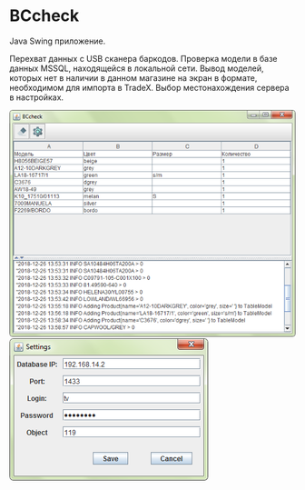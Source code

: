 # BCcheck
Java Swing приложение.

Перехват данных с USB сканера баркодов. Проверка модели в базе данных MSSQL, находящейся в локальной сети.
Вывод моделей, которых нет в наличии в данном магазине на экран в формате, необходимом для импорта в TradeX.
Выбор местонахождения сервера в настройках.

![Alt text](docs/images/screenshot.png?raw=true)
![Alt text](docs/images/settings_screenshot.png?raw=true)
